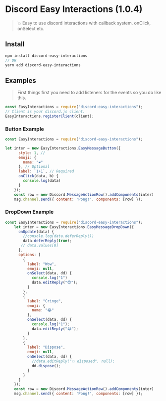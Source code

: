 # Discord Easy Interactions (1.0.4)
> 💥 Easy to use discord interactions with callback system. onClick, onSelect etc.

## Install

```js
npm install discord-easy-interactions
// OR
yarn add discord-easy-interactions
```

## Examples

> First things first you need to add listeners for the events so you do like this.
```js
const EasyInteractions = require("discord-easy-interactions");
// Client is your discord.js client.
EasyInteractions.registerClient(client);
```

### Button Example
```js
const EasyInteractions = require("discord-easy-interactions");

let inter = new EasyInteractions.EasyMessageButton({
      style: 1, // 
      emoji: {
        name: "❤"
      }, // Optional
      label: `1+1`, // Required
      onClick(data, b) {
        console.log(data)
      }
    });
    const row = new Discord.MessageActionRow().addComponents(inter)
    msg.channel.send({ content: 'Pong!', components: [row] });
```

### DropDown Example
```js
const EasyInteractions = require("discord-easy-interactions");
    let inter = new EasyInteractions.EasyMessageDropDown({
      onUpdate(data) {
        //console.log(data.deferReply())
        data.deferReply(true);
       // data.values[0] 
      },
      options: [
        {
          label: "Wow",
          emoji: null,
          onSelect(data, dd) {
            console.log("1")
            data.editReply("😍");
          }
        },
        {
          label: "Cringe",
          emoji: {
            name: "😂"
          },
          onSelect(data, dd) {
            console.log("1");
            data.editReply("😂");
          }
        },
        {
          label: "Dispose",
          emoji: null,
          onSelect(data, dd) {
            //data.editReply("💥 disposed", null);
            dd.dispose();
          }
        }
      ]
    });
    const row = new Discord.MessageActionRow().addComponents(inter)
    msg.channel.send({ content: 'Pong!', components: [row] });
```
